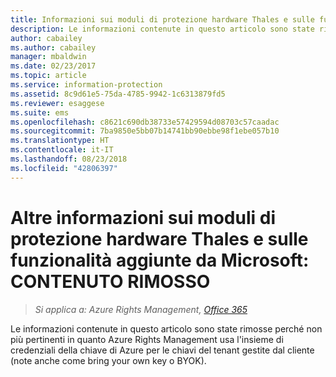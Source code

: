 ```yaml
---
title: Informazioni sui moduli di protezione hardware Thales e sulle funzionalità aggiunte da Microsoft&#58; CONTENUTO RIMOSSO | Azure RMS
description: Le informazioni contenute in questo articolo sono state rimosse perché non più pertinenti in quanto Azure Rights Management usa l'insieme di credenziali della chiave di Azure per le chiavi del tenant gestite dal cliente (note anche come bring your own key o BYOK).
author: cabailey
ms.author: cabailey
manager: mbaldwin
ms.date: 02/23/2017
ms.topic: article
ms.service: information-protection
ms.assetid: 8c9d61e5-75da-4785-9942-1c6313879fd5
ms.reviewer: esaggese
ms.suite: ems
ms.openlocfilehash: c8621c690db38733e57429594d08703c57caadac
ms.sourcegitcommit: 7ba9850e5bb07b14741bb90ebbe98f1ebe057b10
ms.translationtype: HT
ms.contentlocale: it-IT
ms.lasthandoff: 08/23/2018
ms.locfileid: "42806397"
---
```

# <a name="more-information-about-thales-hsms-and-microsoft-additions-retired-content"></a>Altre informazioni sui moduli di protezione hardware Thales e sulle funzionalità aggiunte da Microsoft: CONTENUTO RIMOSSO

>*Si applica a: Azure Rights Management, [Office 365](http://download.microsoft.com/download/E/C/F/ECF42E71-4EC0-48FF-AA00-577AC14D5B5C/Azure_Information_Protection_licensing_datasheet_EN-US.pdf)*

Le informazioni contenute in questo articolo sono state rimosse perché non più pertinenti in quanto Azure Rights Management usa l'insieme di credenziali della chiave di Azure per le chiavi del tenant gestite dal cliente (note anche come bring your own key o BYOK). 

